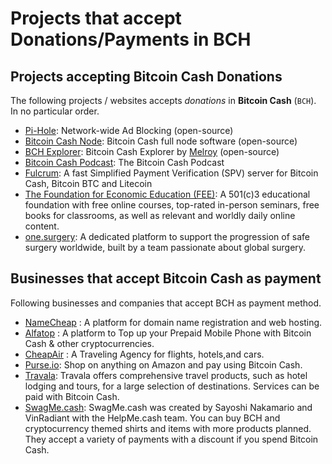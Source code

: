 # Projects that accept Donations/Payments in BCH

## Projects accepting Bitcoin Cash Donations

The following projects / websites accepts _donations_ in **Bitcoin Cash** (`BCH`). In no particular order.

- [Pi-Hole](https://pi-hole.net/donate): Network-wide Ad Blocking (open-source)
- [Bitcoin Cash Node](https://bitcoincashnode.org/en/#donate): Bitcoin Cash full node software (open-source)
- [BCH Explorer](https://explorer.melroy.org/): Bitcoin Cash Explorer by [Melroy](https://github.com/danger89) (open-source)
- [Bitcoin Cash Podcast](https://bitcoincashpodcast.com/): The Bitcoin Cash Podcast
- [Fulcrum](https://github.com/cculianu/Fulcrum#donations): A fast Simplified Payment Verification (SPV) server for Bitcoin Cash, Bitcoin BTC and Litecoin
- [The Foundation for Economic Education (FEE)](https://fee.org/donate): A 501(c)3 educational foundation with free online courses, top-rated in-person seminars, free books for classrooms, as well as relevant and worldly daily online content.
- [one.surgery](https://one.surgery/one-surgery-cryptocurrency/): A dedicated platform to support the progression of safe surgery worldwide, built by a team passionate about global surgery.

## Businesses that accept Bitcoin Cash as payment

Following businesses and companies that accept BCH as payment method.

- [NameCheap](https://namecheap.com/) : A platform for domain name registration and web hosting. 
- [Alfatop](https://www.alfatop.me/) : A platform to Top up your Prepaid Mobile Phone with Bitcoin Cash & other cryptocurrencies.
- [CheapAir](https://www.cheapair.com/) : A Traveling Agency for flights, hotels,and cars.
- [Purse.io](https://purse.io/): Shop on anything on Amazon and pay using Bitcoin Cash.
- [Travala](https://www.travala.com/): Travala offers comprehensive travel products, such as hotel lodging and tours, for a large selection of destinations. Services can be paid with Bitcoin Cash.
- [SwagMe.cash](https://swagme.cash/): SwagMe.cash was created by Sayoshi Nakamario and VinRadiant with the HelpMe.cash team. You can buy BCH and cryptocurrency themed shirts and items with more products planned. They accept a variety of payments with a discount if you spend Bitcoin Cash.
